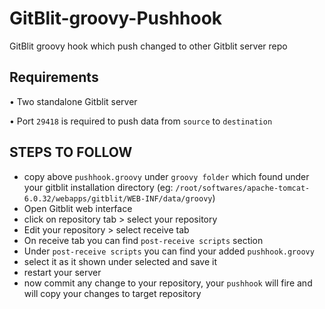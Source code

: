 # GitBlit-groovy-Pushhook
GitBlit groovy hook which push changed to other Gitblit server repo

## Requirements
•	Two standalone Gitblit server

•	Port `29418` is required to push data from `source` to `destination`

## STEPS TO FOLLOW
* copy above `pushhook.groovy` under `groovy folder` which found under your gitblit installation directory (eg: `/root/softwares/apache-tomcat-6.0.32/webapps/gitblit/WEB-INF/data/groovy`)
* Open Gitblit web interface
* click on repository tab > select your repository 
* Edit your repository >  select receive tab
* On receive tab you can find `post-receive scripts` section
* Under `post-receive scripts` you can find your added `pushhook.groovy` 
* select it as it shown under selected and save it
* restart your server
* now commit any change to your repository, your `pushhook` will fire and will copy your changes to target repository
